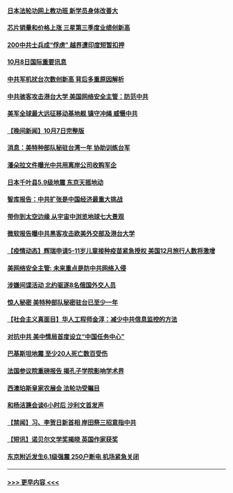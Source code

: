 #### [日本法轮功网上教功班 新学员身体改善大](../pages/prog202/a103237679.md?t=10082201) 
#### [芯片销量和价格上涨 三星第三季度业绩创新高](../pages/prog202/a103237806.md?t=10082201) 
#### [200中共士兵成“俘虏” 越界遭印度短暂扣押](../pages/prog202/a103237712.md?t=10082201) 
#### [10月8日国际重要讯息](../pages/prog202/a103237707.md?t=10082201) 
#### [中共军机扰台次数创新高 背后多重原因解析](../pages/prog202/a103237641.md?t=10082201) 
#### [中共骇客攻击港台大学 美国网络安全主管：防范中共](../pages/prog202/a103237250.md?t=10082201) 
#### [美军全球最大远征移动基地舰 镇守冲绳 威慑中共](../pages/prog202/a103237355.md?t=10082201) 
#### [【晚间新闻】10月7日完整版](../pages/prog202/a103237452.md?t=10082201) 
#### [消息：美特种部队秘驻台湾一年 协助训练台军](../pages/prog202/a103237440.md?t=10082201) 
#### [潘朵拉文件曝光中共用离岸公司收购军企](../pages/prog202/a103237457.md?t=10082201) 
#### [日本千叶县5.9级地震 东京天摇地动](../pages/prog202/a103237299.md?t=10082201) 
#### [智库报告：中共扩张是中国经济最重大挑战](../pages/prog202/a103237310.md?t=10082201) 
#### [带你到太空边缘 从宇宙中浏览地球七大景观](../pages/prog202/a103237276.md?t=10082201) 
#### [微软报告曝中共黑客攻击欧美外交部及港台大学](../pages/prog202/a103237152.md?t=10082201) 
#### [【疫情动态】辉瑞申请5-11岁儿童接种疫苗紧急授权 美国12月旅行人数将激增](../pages/prog202/a103237253.md?t=10082201) 
#### [美网络安全主管: 未来重点是防中共网络入侵](../pages/prog202/a103237248.md?t=10082201) 
#### [涉嫌间谍活动 北约驱逐8名俄国外交人员](../pages/prog202/a103237242.md?t=10082201) 
#### [惊人秘密 美特种部队秘密驻台已至少一年](../pages/prog202/a103237244.md?t=10082201) 
#### [【社会主义真面目】华人工程师金淳：减少中共信息监控的方法](../pages/prog202/a103237220.md?t=10082201) 
#### [对抗中共 美中情局首度设立“中国任务中心”](../pages/prog202/a103237227.md?t=10082201) 
#### [巴基斯坦地震 至少20人死亡数百受伤](../pages/prog202/a103237199.md?t=10082201) 
#### [法国参议院重磅报告 揭孔子学院影响学术界](../pages/prog202/a103237181.md?t=10082201) 
#### [西澳珀斯皇家农展会 法轮功受瞩目](../pages/prog202/a103237190.md?t=10082201) 
#### [和杨洁篪会谈6小时后 沙利文首发声](../pages/prog202/a103237115.md?t=10082201) 
#### [【禁闻】习、李贺日新首相 岸田祭三招意指中共](../pages/prog202/a103237000.md?t=10082201) 
#### [【短讯】诺贝尔文学奖揭晓 英国作家获奖](../pages/prog202/a103237055.md?t=10082201) 
#### [东京附近发生6.1级强震 250户断电 机场紧急关闭](../pages/prog202/a103236945.md?t=10082201) 

----
#### [ >>> 更早内容 <<< ](../indexes/prog202-earlier.md)
